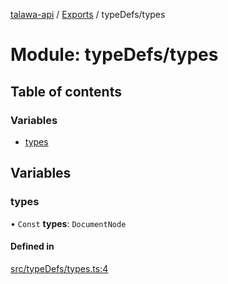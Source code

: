[talawa-api](../README.md) / [Exports](../modules.md) / typeDefs/types

# Module: typeDefs/types

## Table of contents

### Variables

- [types](typeDefs_types.md#types)

## Variables

### types

• `Const` **types**: `DocumentNode`

#### Defined in

[src/typeDefs/types.ts:4](https://github.com/PalisadoesFoundation/talawa-api/blob/65069df/src/typeDefs/types.ts#L4)
